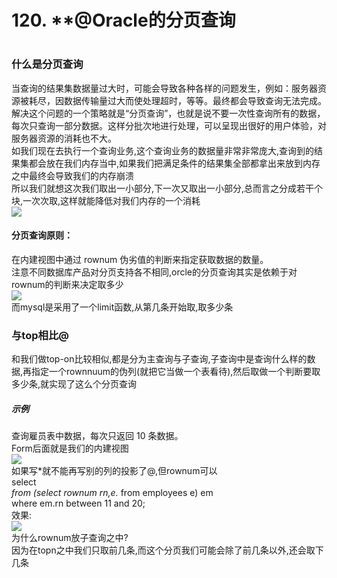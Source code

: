 # 120. **@Oracle的分页查询

<a name="6Vabs"></a>
# 
<a name="6KSzf"></a>
### 什么是分页查询
当查询的结果集数据量过大时，可能会导致各种各样的问题发生，例如：服务器资源被耗尽，因数据传输量过大而使处理超时，等等。最终都会导致查询无法完成。解决这个问题的一个策略就是“分页查询”，也就是说不要一次性查询所有的数据，每次只查询一部分数据。这样分批次地进行处理，可以呈现出很好的用户体验，对服务器资源的消耗也不大。<br />如我们现在去执行一个查询业务,这个查询业务的数据量非常非常庞大,查询到的结果集都会放在我们内存当中,如果我们把满足条件的结果集全部都拿出来放到内存之中最终会导致我们的内存崩溃<br />所以我们就想这次我们取出一小部分,下一次又取出一小部分,总而言之分成若干个块,一次次取,这样就能降低对我们内存的一个消耗<br />![](https://cdn.nlark.com/yuque/0/2019/png/349894/1561371373435-4326f072-2aa6-4bfe-aaa2-fd850858d2ff.png#align=left&display=inline&height=215&originHeight=429&originWidth=848&size=0&status=done&width=424)
<a name="sLo1S"></a>
#### 分页查询原则：
在内建视图中通过 rownum 伪劣值的判断来指定获取数据的数量。<br />注意不同数据库产品对分页支持各不相同,orcle的分页查询其实是依赖于对rownum的判断来决定取多少<br />![](https://cdn.nlark.com/yuque/0/2019/png/349894/1561371373425-c7437aa4-1966-4dc5-a485-835d1360165a.png#align=left&display=inline&height=170&originHeight=340&originWidth=1108&size=0&status=done&width=554)<br />而mysql是采用了一个limit函数,从第几条开始取,取多少条
<a name="Rz5Xo"></a>
### 与top相比@
和我们做top-on比较相似,都是分为主查询与子查询,子查询中是查询什么样的数据,再指定一个rownnuum的伪列(就把它当做一个表看待),然后取做一个判断要取多少条,就实现了这么个分页查询
<a name="9nOm8"></a>
##### 示例
查询雇员表中数据，每次只返回 10 条数据。<br />Form后面就是我们的内建视图<br />![](https://cdn.nlark.com/yuque/0/2019/png/349894/1561371373445-e7d4b18e-16e6-4f71-b182-fe94b33e2d54.png#align=left&display=inline&height=80&originHeight=159&originWidth=908&size=0&status=done&width=454)<br />如果写*就不能再写别的列的投影了@,但rownum可以<br />select *<br />from (select rownum rn,e.* from employees e) em<br />where em.rn between 11 and 20;<br />效果:<br />![](https://cdn.nlark.com/yuque/0/2019/png/349894/1561371373424-72a2ed4a-56a1-43fc-8071-01f2cdd31152.png#align=left&display=inline&height=177&originHeight=353&originWidth=1107&size=0&status=done&width=554)<br />为什么rownum放子查询之中?<br />因为在topn之中我们只取前几条,而这个分页我们可能会除了前几条以外,还会取下几条
